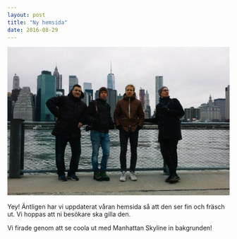 ```yaml
---
layout: post
title: "Ny hemsida"
date: 2016-08-29
---
```


<div class="full-image">
<img src="/assets/bg.jpg" alt="fin sss" />
</div>
<!--more-->

Yey! Äntligen har vi uppdaterat våran hemsida så att den ser fin och fräsch ut.
Vi hoppas att ni besökare ska gilla den.

Vi firade genom att se coola ut med Manhattan Skyline in bakgrunden!